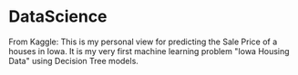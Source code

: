 # DataScience
From Kaggle: 
This is my personal view for predicting the Sale Price of a houses in Iowa. It is my very first machine learning problem "Iowa Housing Data" using Decision Tree models.

